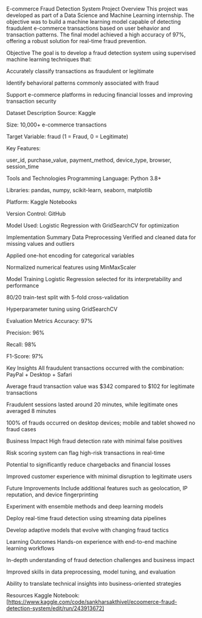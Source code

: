 E-commerce Fraud Detection System
Project Overview
This project was developed as part of a Data Science and Machine Learning internship. The objective was to build a machine learning model capable of detecting fraudulent e-commerce transactions based on user behavior and transaction patterns. The final model achieved a high accuracy of 97%, offering a robust solution for real-time fraud prevention.

Objective
The goal is to develop a fraud detection system using supervised machine learning techniques that:

Accurately classify transactions as fraudulent or legitimate

Identify behavioral patterns commonly associated with fraud

Support e-commerce platforms in reducing financial losses and improving transaction security

Dataset Description
Source: Kaggle

Size: 10,000+ e-commerce transactions

Target Variable: fraud (1 = Fraud, 0 = Legitimate)

Key Features:

user_id, purchase_value, payment_method, device_type, browser, session_time

Tools and Technologies
Programming Language: Python 3.8+

Libraries: pandas, numpy, scikit-learn, seaborn, matplotlib

Platform: Kaggle Notebooks

Version Control: GitHub

Model Used: Logistic Regression with GridSearchCV for optimization

Implementation Summary
Data Preprocessing
Verified and cleaned data for missing values and outliers

Applied one-hot encoding for categorical variables

Normalized numerical features using MinMaxScaler

Model Training
Logistic Regression selected for its interpretability and performance

80/20 train-test split with 5-fold cross-validation

Hyperparameter tuning using GridSearchCV

Evaluation Metrics
Accuracy: 97%

Precision: 96%

Recall: 98%

F1-Score: 97%

Key Insights
All fraudulent transactions occurred with the combination: PayPal + Desktop + Safari

Average fraud transaction value was $342 compared to $102 for legitimate transactions

Fraudulent sessions lasted around 20 minutes, while legitimate ones averaged 8 minutes

100% of frauds occurred on desktop devices; mobile and tablet showed no fraud cases

Business Impact
High fraud detection rate with minimal false positives

Risk scoring system can flag high-risk transactions in real-time

Potential to significantly reduce chargebacks and financial losses

Improved customer experience with minimal disruption to legitimate users

Future Improvements
Include additional features such as geolocation, IP reputation, and device fingerprinting

Experiment with ensemble methods and deep learning models

Deploy real-time fraud detection using streaming data pipelines

Develop adaptive models that evolve with changing fraud tactics

Learning Outcomes
Hands-on experience with end-to-end machine learning workflows

In-depth understanding of fraud detection challenges and business impact

Improved skills in data preprocessing, model tuning, and evaluation

Ability to translate technical insights into business-oriented strategies

Resources
Kaggle Notebook: [https://www.kaggle.com/code/sankharsakthivel/ecoomerce-fraud-detection-system/edit/run/243913672]

